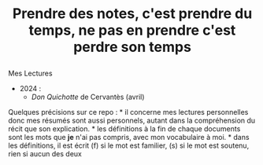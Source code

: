 # <p align="center"><b>Prendre des notes, c'est prendre du temps, ne pas en prendre c'est perdre son temps</b><p>

Mes Lectures
* 2024 :
    + *Don Quichotte* de Cervantès (avril)
    
    

Quelques précisions sur ce repo :
	* il concerne mes lectures personnelles donc mes résumés sont aussi personnels, autant dans la compréhension du récit que son explication.
	* les définitions à la fin de chaque documents sont les mots que **je** n'ai pas compris, avec mon vocabulaire à moi.
	* dans les définitions, il est écrit (f) si le mot est familier, (s) si le mot est soutenu, rien si aucun des deux
